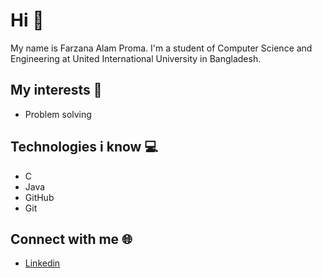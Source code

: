 <h1>Hi 👋</h1>
<p>
My name is Farzana Alam Proma. I'm a student of Computer Science and Engineering at United International University in Bangladesh.
</p>

<h2>
  My interests 📌
</h2>
<ul>
  <li>Problem solving</li>
  
</ul>



<h2>
  Technologies i know 💻
</h2>
<ul>
  <li>C</li>
  <li>Java</li>
  <li>GitHub</li>
  <li>Git</li>
</ul>

<h2>
  Connect with me 🌐
</h2>
<ul>
  <li>
    <a href="">Linkedin</a>
  </li>
</ul>
